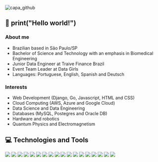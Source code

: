 ![capa_github](https://user-images.githubusercontent.com/37030292/123340306-5e24b380-d522-11eb-83cc-b8938e53761c.png)
<!--![counter](https://enxp7tl7m11xqsi.m.pipedream.net?color=blueviolet) -->

## 👋 print("Hello world!") 
### About me 
- Brazilian based in São Paulo/SP
- Bachelor of Science and Technology with an emphasis in Biomedical Engineering
- Junior Data Engineer at Traive Finance Brazil
- Event Team Leader at Data Girls 
- Languages: Portuguese, English, Spanish and Deutsch 

### Interests
- Web Development (Django, Go, Javascript, HTML and CSS)
- Cloud Computing (AWS, Azure and Google Cloud)
- Data Science and Data Engineering
- Databases (MySQL, Postegres and Oracle DB)
- Hardware and robotics
- Quantum Physics and Electromagnetism

<!--
### Funny facts
- Physics lover: In fact, I used to be an Teaching Assistent for Quantum Physics and Electromagnetism classes in college.
- I've had 10 different species of pets in my entire life.
- I've already taught teenagers in community schools.
- Friends is way better than HIMYM.
- Ada Lovelace and Stephen Hawking are my heros.
-->

## 💻 Technologies and Tools
![](https://img.shields.io/badge/Code-Python-blueviolet?logo=python&logoColor=white) ![](https://img.shields.io/badge/Framework-Django-blueviolet?logo=django&logoColor=white) ![](https://img.shields.io/badge/Code-C-blueviolet?logo=c&logoColor=white) ![](https://img.shields.io/badge/Code-Javascript-blueviolet?logo=javascript&logoColor=white) ![](https://img.shields.io/badge/Code-Java-blueviolet?logo=java&logoColor=white) ![](https://img.shields.io/badge/Code-Go_Lang-blueviolet?logo=go&logoColor=white) ![](https://img.shields.io/badge/OS-Windows-blueviolet?logo=windows&logoColor=white) ![](https://img.shields.io/badge/OS-Linux-blueviolet?logo=linux&logoColor=white) ![](https://img.shields.io/badge/Tools-Docker-blueviolet?logo=docker&logoColor=white) ![](https://img.shields.io/badge/Tools-MySQL-blueviolet?logo=mysql&logoColor=white) ![](https://img.shields.io/badge/Tools-PL/SQL_Developer-blueviolet?logo=oracle&logoColor=white) ![](https://img.shields.io/badge/Editor-Visual_Studio_Code-blueviolet?logo=visualstudiocode&logoColor=white) ![](https://img.shields.io/badge/Editor-Atom-blueviolet?logo=atom&logoColor=white) ![](https://img.shields.io/badge/Tools-Jupyter_Notebook-blueviolet?logo=anaconda&logoColor=white) ![](https://img.shields.io/badge/IDE-Net_Beans-blueviolet?logo=apache&logoColor=white) ![](https://img.shields.io/badge/IDE-Eclipse-blueviolet?logo=eclipse&logoColor=white) ![](https://img.shields.io/badge/Hardware-Arduino-blueviolet?logo=arduino&logoColor=white) ![](https://img.shields.io/badge/Tools-SQLite-blueviolet?logo=sqlite&logoColor=white)


<!--
![](https://img.shields.io/badge/LinkedIn-patriciaatozi-blue?url=https://www.linkedin.com/in/patriciaatozi/&logo=linkedin&logoColor=white) 
![](https://img.shields.io/badge/Medium-@patriciatozi-black?url=https://medium.com/@patriciatozi&logo=medium&logoColor=white) ![](https://img.shields.io/badge/Gmail-ptrc.tozi@gmail.com-red?logo=gmail&logoColor=white) ![](https://img.shields.io/badge/Instagram-@pattyatozi-ff69b4?url=https://www.instagram.com/pattyatozi/&logo=instagram&logoColor=white) 
![GitHub stats](https://github-readme-stats.vercel.app/api?username=patriciatozi&count_private=true&theme=radical)
**patriciatozi/patriciatozi** is a ✨ _special_ ✨ repository because its `README.md` (this file) appears on your GitHub profile.

Here are some ideas to get you started:

- 🔭 I’m currently working on ...
- 🌱 I’m currently learning ...
- 👯 I’m looking to collaborate on ...
- 🤔 I’m looking for help with ...
- 💬 Ask me about ...
- 📫 How to reach me: ...
- 😄 Pronouns: ...
- ⚡ Fun fact: ...
-->
